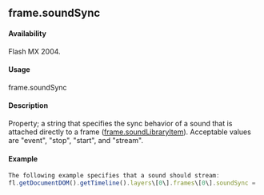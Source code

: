 ## frame.soundSync

#### Availability

Flash MX 2004.

#### Usage

frame.soundSync

#### Description

Property; a string that specifies the sync behavior of a sound that is attached directly to a frame ([frame.soundLibraryItem](#!AdobeDocs/developers-animatesdk-docs/test/Frame_object/frame31.md)). Acceptable values are "event", "stop", "start", and "stream".

#### Example

```javascript
The following example specifies that a sound should stream:
fl.getDocumentDOM().getTimeline().layers\[0\].frames\[0\].soundSync = 'stream';

```